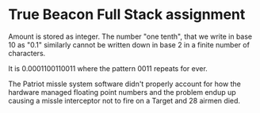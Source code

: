 # True Beacon Full Stack assignment

Amount is stored as integer.
The number "one tenth", that we write in base 10 as "0.1" similarly cannot be written down in base 2 in a finite number of characters.

It is 0.0001100110011 where the pattern 0011 repeats for ever.

The Patriot missle system software didn't properly account for how the hardware managed floating point numbers and the problem endup up causing a missle interceptor not to fire on a Target and 28 airmen died.
